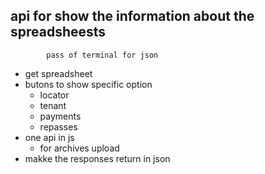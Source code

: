 ## api for show the information about the spreadsheests

            pass of terminal for json

- get spreadsheet
- butons to show specific option
  - locator
  - tenant
  - payments
  - repasses
- one api in js
  - for archives upload
- makke the responses return in json
